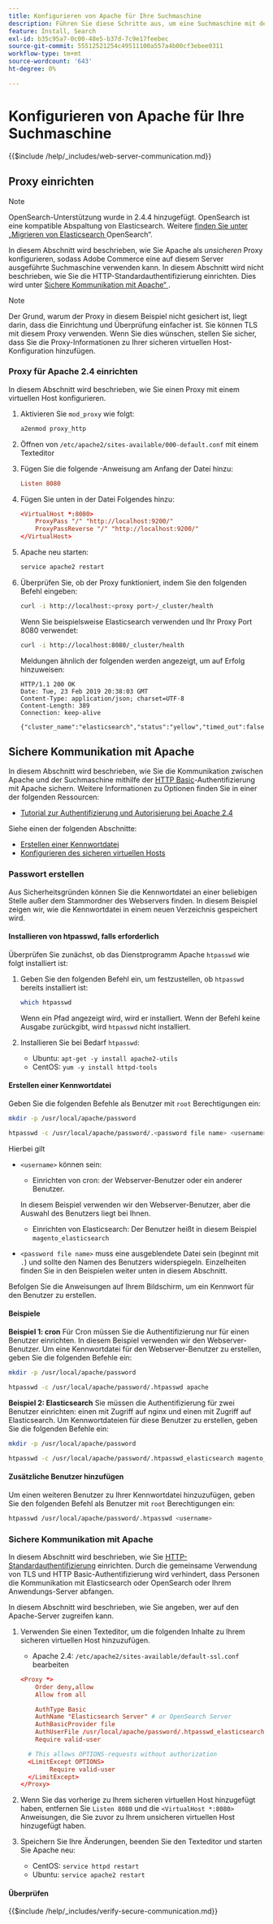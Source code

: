 ```yaml
---
title: Konfigurieren von Apache für Ihre Suchmaschine
description: Führen Sie diese Schritte aus, um eine Suchmaschine mit dem Apache-Webserver für lokale Installationen von Adobe Commerce zu konfigurieren.
feature: Install, Search
exl-id: b35c95a7-0c00-48e5-b37d-7c9e17feebec
source-git-commit: 55512521254c49511100a557a4b00cf3ebee0311
workflow-type: tm+mt
source-wordcount: '643'
ht-degree: 0%

---
```


# Konfigurieren von Apache für Ihre Suchmaschine

{{$include /help/_includes/web-server-communication.md}}

## Proxy einrichten

>[!NOTE]
>
>OpenSearch-Unterstützung wurde in 2.4.4 hinzugefügt. OpenSearch ist eine kompatible Abspaltung von Elasticsearch. Weitere [ finden Sie unter „Migrieren von Elasticsearch ](../../../upgrade/prepare/opensearch-migration.md) OpenSearch“.

In diesem Abschnitt wird beschrieben, wie Sie Apache als *unsicheren* Proxy konfigurieren, sodass Adobe Commerce eine auf diesem Server ausgeführte Suchmaschine verwenden kann. In diesem Abschnitt wird nicht beschrieben, wie Sie die HTTP-Standardauthentifizierung einrichten. Dies wird unter [Sichere Kommunikation mit Apache“ ](#secure-communication-with-apache).

>[!NOTE]
>
>Der Grund, warum der Proxy in diesem Beispiel nicht gesichert ist, liegt darin, dass die Einrichtung und Überprüfung einfacher ist. Sie können TLS mit diesem Proxy verwenden. Wenn Sie dies wünschen, stellen Sie sicher, dass Sie die Proxy-Informationen zu Ihrer sicheren virtuellen Host-Konfiguration hinzufügen.

### Proxy für Apache 2.4 einrichten

In diesem Abschnitt wird beschrieben, wie Sie einen Proxy mit einem virtuellen Host konfigurieren.

1. Aktivieren Sie `mod_proxy` wie folgt:

   ```bash
   a2enmod proxy_http
   ```

1. Öffnen von `/etc/apache2/sites-available/000-default.conf` mit einem Texteditor
1. Fügen Sie die folgende -Anweisung am Anfang der Datei hinzu:

   ```conf
   Listen 8080
   ```

1. Fügen Sie unten in der Datei Folgendes hinzu:

   ```conf
   <VirtualHost *:8080>
       ProxyPass "/" "http://localhost:9200/"
       ProxyPassReverse "/" "http://localhost:9200/"
   </VirtualHost>
   ```

1. Apache neu starten:

   ```bash
   service apache2 restart
   ```

1. Überprüfen Sie, ob der Proxy funktioniert, indem Sie den folgenden Befehl eingeben:

   ```bash
   curl -i http://localhost:<proxy port>/_cluster/health
   ```

   Wenn Sie beispielsweise Elasticsearch verwenden und Ihr Proxy Port 8080 verwendet:

   ```bash
   curl -i http://localhost:8080/_cluster/health
   ```

   Meldungen ähnlich der folgenden werden angezeigt, um auf Erfolg hinzuweisen:

   ```
   HTTP/1.1 200 OK
   Date: Tue, 23 Feb 2019 20:38:03 GMT
   Content-Type: application/json; charset=UTF-8
   Content-Length: 389
   Connection: keep-alive
   
   {"cluster_name":"elasticsearch","status":"yellow","timed_out":false,"number_of_nodes":1,"number_of_data_nodes":1,"active_primary_shards":5,"active_shards":5,"relocating_shards":0,"initializing_shards":0,"unassigned_shards":5,"delayed_unassigned_shards":0,"number_of_pending_tasks":0,"number_of_in_flight_fetch":0,"task_max_waiting_in_queue_millis":0,"active_shards_percent_as_number":50.0}
   ```

## Sichere Kommunikation mit Apache

In diesem Abschnitt wird beschrieben, wie Sie die Kommunikation zwischen Apache und der Suchmaschine mithilfe der [HTTP Basic](https://datatracker.ietf.org/doc/html/rfc2617)-Authentifizierung mit Apache sichern. Weitere Informationen zu Optionen finden Sie in einer der folgenden Ressourcen:

* [Tutorial zur Authentifizierung und Autorisierung bei Apache 2.4](https://httpd.apache.org/docs/2.4/howto/auth.html)

Siehe einen der folgenden Abschnitte:

* [Erstellen einer Kennwortdatei](#create-a-password)
* [Konfigurieren des sicheren virtuellen Hosts](#secure-communication-with-apache)

### Passwort erstellen

Aus Sicherheitsgründen können Sie die Kennwortdatei an einer beliebigen Stelle außer dem Stammordner des Webservers finden. In diesem Beispiel zeigen wir, wie die Kennwortdatei in einem neuen Verzeichnis gespeichert wird.

#### Installieren von htpasswd, falls erforderlich

Überprüfen Sie zunächst, ob das Dienstprogramm Apache `htpasswd` wie folgt installiert ist:

1. Geben Sie den folgenden Befehl ein, um festzustellen, ob `htpasswd` bereits installiert ist:

   ```bash
   which htpasswd
   ```

   Wenn ein Pfad angezeigt wird, wird er installiert. Wenn der Befehl keine Ausgabe zurückgibt, wird `htpasswd` nicht installiert.

1. Installieren Sie bei Bedarf `htpasswd`:

   * Ubuntu: `apt-get -y install apache2-utils`
   * CentOS: `yum -y install httpd-tools`

#### Erstellen einer Kennwortdatei

Geben Sie die folgenden Befehle als Benutzer mit `root` Berechtigungen ein:

```bash
mkdir -p /usr/local/apache/password
```

```bash
htpasswd -c /usr/local/apache/password/.<password file name> <username>
```

Hierbei gilt

* `<username>` können sein:

   * Einrichten von cron: der Webserver-Benutzer oder ein anderer Benutzer.

  In diesem Beispiel verwenden wir den Webserver-Benutzer, aber die Auswahl des Benutzers liegt bei Ihnen.

   * Einrichten von Elasticsearch: Der Benutzer heißt in diesem Beispiel `magento_elasticsearch`

* `<password file name>` muss eine ausgeblendete Datei sein (beginnt mit `.`) und sollte den Namen des Benutzers widerspiegeln. Einzelheiten finden Sie in den Beispielen weiter unten in diesem Abschnitt.

Befolgen Sie die Anweisungen auf Ihrem Bildschirm, um ein Kennwort für den Benutzer zu erstellen.

#### Beispiele

**Beispiel 1: cron**
Für Cron müssen Sie die Authentifizierung nur für einen Benutzer einrichten. In diesem Beispiel verwenden wir den Webserver-Benutzer. Um eine Kennwortdatei für den Webserver-Benutzer zu erstellen, geben Sie die folgenden Befehle ein:

```bash
mkdir -p /usr/local/apache/password
```

```bash
htpasswd -c /usr/local/apache/password/.htpasswd apache
```

**Beispiel 2: Elasticsearch**
Sie müssen die Authentifizierung für zwei Benutzer einrichten: einen mit Zugriff auf nginx und einen mit Zugriff auf Elasticsearch. Um Kennwortdateien für diese Benutzer zu erstellen, geben Sie die folgenden Befehle ein:

```bash
mkdir -p /usr/local/apache/password
```

```bash
htpasswd -c /usr/local/apache/password/.htpasswd_elasticsearch magento_elasticsearch
```

#### Zusätzliche Benutzer hinzufügen

Um einen weiteren Benutzer zu Ihrer Kennwortdatei hinzuzufügen, geben Sie den folgenden Befehl als Benutzer mit `root` Berechtigungen ein:

```bash
htpasswd /usr/local/apache/password/.htpasswd <username>
```

### Sichere Kommunikation mit Apache

In diesem Abschnitt wird beschrieben, wie Sie [HTTP-Standardauthentifizierung](https://httpd.apache.org/docs/2.2/howto/auth.html) einrichten. Durch die gemeinsame Verwendung von TLS und HTTP Basic-Authentifizierung wird verhindert, dass Personen die Kommunikation mit Elasticsearch oder OpenSearch oder Ihrem Anwendungs-Server abfangen.

In diesem Abschnitt wird beschrieben, wie Sie angeben, wer auf den Apache-Server zugreifen kann.

1. Verwenden Sie einen Texteditor, um die folgenden Inhalte zu Ihrem sicheren virtuellen Host hinzuzufügen.

   * Apache 2.4: `/etc/apache2/sites-available/default-ssl.conf` bearbeiten

   ```conf
   <Proxy *>
       Order deny,allow
       Allow from all
   
       AuthType Basic
       AuthName "Elasticsearch Server" # or OpenSearch Server
       AuthBasicProvider file
       AuthUserFile /usr/local/apache/password/.htpasswd_elasticsearch
       Require valid-user
   
     # This allows OPTIONS-requests without authorization
     <LimitExcept OPTIONS>
           Require valid-user
     </LimitExcept>
   </Proxy>
   ```

1. Wenn Sie das vorherige zu Ihrem sicheren virtuellen Host hinzugefügt haben, entfernen Sie `Listen 8080` und die `<VirtualHost *:8080>` Anweisungen, die Sie zuvor zu Ihrem unsicheren virtuellen Host hinzugefügt haben.

1. Speichern Sie Ihre Änderungen, beenden Sie den Texteditor und starten Sie Apache neu:

   * CentOS: `service httpd restart`
   * Ubuntu: `service apache2 restart`

#### Überprüfen

{{$include /help/_includes/verify-secure-communication.md}}

<!-- Last updated from includes: 2024-07-18 15:50:54 -->
